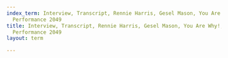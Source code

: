 ```yaml
---
index_term: Interview, Transcript, Rennie Harris, Gesel Mason, You Are Why!, No Boundaries
  Performance 2049
title: Interview, Transcript, Rennie Harris, Gesel Mason, You Are Why!, No Boundaries
  Performance 2049
layout: term

---
```

